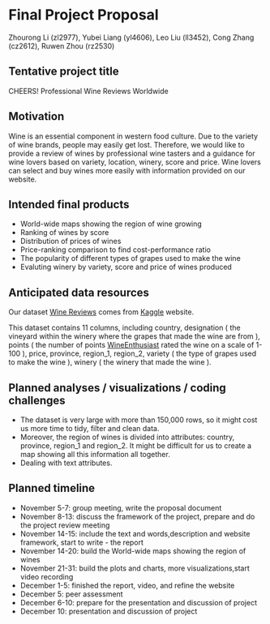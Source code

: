 Final Project Proposal
================
Zhourong Li (zl2977), Yubei Liang (yl4606), Leo Liu (ll3452), Cong Zhang
(cz2612), Ruwen Zhou (rz2530)

## Tentative project title

CHEERS\! Professional Wine Reviews Worldwide

## Motivation

Wine is an essential component in western food culture. Due to the
variety of wine brands, people may easily get lost. Therefore, we would
like to provide a review of wines by professional wine tasters and a
guidance for wine lovers based on variety, location, winery, score and
price. Wine lovers can select and buy wines more easily with information
provided on our website.

## Intended final products

  - World-wide maps showing the region of wine growing
  - Ranking of wines by score
  - Distribution of prices of wines
  - Price-ranking comparison to find cost-performance ratio
  - The popularity of different types of grapes used to make the wine
  - Evaluting winery by variety, score and price of wines produced

## Anticipated data resources

Our dataset [Wine
Reviews](https://www.kaggle.com/zynicide/wine-reviews?select=winemag-data_first150k.csv)
comes from [Kaggle](http://kaggle.com/) website.

This dataset contains 11 columns, including country, designation ( the
vineyard within the winery where the grapes that made the wine are from
), points ( the number of points
[WineEnthusiast](https://www.winemag.com/?s=&drink_type=wine) rated the
wine on a scale of 1-100 ), price, province, region\_1, region\_2,
variety ( the type of grapes used to make the wine ), winery ( the
winery that made the wine ).

## Planned analyses / visualizations / coding challenges

  - The dataset is very large with more than 150,000 rows, so it might
    cost us more time to tidy, filter and clean data.
  - Moreover, the region of wines is divided into attributes: country,
    province, region\_1 and region\_2. It might be difficult for us to
    create a map showing all this information all together.
  - Dealing with text attributes.

## Planned timeline

  - November 5-7: group meeting, write the proposal document
  - November 8-13: discuss the framework of the project, prepare and do
    the project review meeting
  - November 14-15: include the text and words,description and website
    framework, start to write - the report
  - November 14-20: build the World-wide maps showing the region of
    wines
  - November 21-31: build the plots and charts, more
    visualizations,start video recording
  - December 1-5: finished the report, video, and refine the website
  - December 5: peer assessment
  - December 6-10: prepare for the presentation and discussion of
    project
  - December 10: presentation and discussion of project
